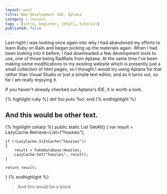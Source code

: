 ```yaml
---
layout: post
title: Web Development IDE, Aptana
category : lessons
tags : [intro, beginner, jekyll, tutorial]
published: false
---
```


Last night I was looking once again into why I had abandoned my efforts to learn Ruby on Rails and began picking up the materials again. When I had been looking into it before, I had downloaded a few development tools to use, one of those being RadRails from Aptana. At the same time I've been making some modifications to my existing website which is presently just a small collection of html pages, so I thought I would try using Aptana for that rather than Visual Studio or just a simple text editor, and as it turns out, so far I am really enjoying it.

If you haven't already checked out Aptana's IDE, it is worth a look.

{% highlight ruby %}
def foo
  puts 'foo'
end
{% endhighlight %}

## And this would be other text.

{% highlight csharp %}
public static List<Hoozy> GetAll()
{
    var result = LazyCache.Retrieve<List<Hoozy>>("hoozies");

    if (!LazyCache.IsInCache("hoozies"))
    {
        result = FakeDatabase.Hoozies;
        LazyCache.Set("hoozies", result);
    }
    
    return result;
}
{% endhighlight %}

> And this would be a block